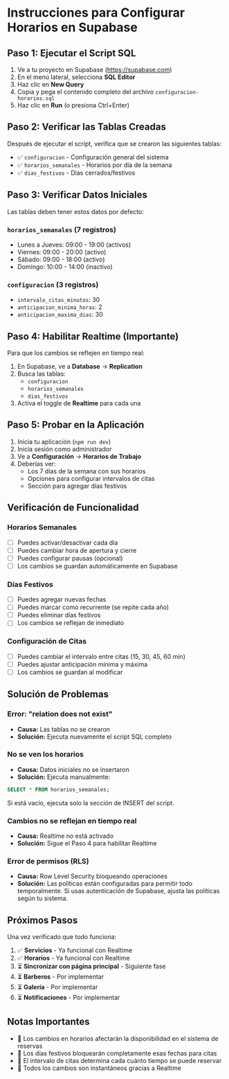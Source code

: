 # Instrucciones para Configurar Horarios en Supabase

## Paso 1: Ejecutar el Script SQL

1. Ve a tu proyecto en Supabase (https://supabase.com)
2. En el menú lateral, selecciona **SQL Editor**
3. Haz clic en **New Query**
4. Copia y pega el contenido completo del archivo `configuracion-horarios.sql`
5. Haz clic en **Run** (o presiona Ctrl+Enter)

## Paso 2: Verificar las Tablas Creadas

Después de ejecutar el script, verifica que se crearon las siguientes tablas:

- ✅ `configuracion` - Configuración general del sistema
- ✅ `horarios_semanales` - Horarios por día de la semana
- ✅ `dias_festivos` - Días cerrados/festivos

## Paso 3: Verificar Datos Iniciales

Las tablas deben tener estos datos por defecto:

### `horarios_semanales` (7 registros)
- Lunes a Jueves: 09:00 - 19:00 (activos)
- Viernes: 09:00 - 20:00 (activo)
- Sábado: 09:00 - 18:00 (activo)
- Domingo: 10:00 - 14:00 (inactivo)

### `configuracion` (3 registros)
- `intervalo_citas_minutos`: 30
- `anticipacion_minima_horas`: 2
- `anticipacion_maxima_dias`: 30

## Paso 4: Habilitar Realtime (Importante)

Para que los cambios se reflejen en tiempo real:

1. En Supabase, ve a **Database** → **Replication**
2. Busca las tablas:
   - `configuracion`
   - `horarios_semanales`
   - `dias_festivos`
3. Activa el toggle de **Realtime** para cada una

## Paso 5: Probar en la Aplicación

1. Inicia tu aplicación (`npm run dev`)
2. Inicia sesión como administrador
3. Ve a **Configuración** → **Horarios de Trabajo**
4. Deberías ver:
   - Los 7 días de la semana con sus horarios
   - Opciones para configurar intervalos de citas
   - Sección para agregar días festivos

## Verificación de Funcionalidad

### Horarios Semanales
- [ ] Puedes activar/desactivar cada día
- [ ] Puedes cambiar hora de apertura y cierre
- [ ] Puedes configurar pausas (opcional)
- [ ] Los cambios se guardan automáticamente en Supabase

### Días Festivos
- [ ] Puedes agregar nuevas fechas
- [ ] Puedes marcar como recurrente (se repite cada año)
- [ ] Puedes eliminar días festivos
- [ ] Los cambios se reflejan de inmediato

### Configuración de Citas
- [ ] Puedes cambiar el intervalo entre citas (15, 30, 45, 60 min)
- [ ] Puedes ajustar anticipación mínima y máxima
- [ ] Los cambios se guardan al modificar

## Solución de Problemas

### Error: "relation does not exist"
- **Causa:** Las tablas no se crearon
- **Solución:** Ejecuta nuevamente el script SQL completo

### No se ven los horarios
- **Causa:** Datos iniciales no se insertaron
- **Solución:** Ejecuta manualmente:
```sql
SELECT * FROM horarios_semanales;
```
Si está vacío, ejecuta solo la sección de INSERT del script.

### Cambios no se reflejan en tiempo real
- **Causa:** Realtime no está activado
- **Solución:** Sigue el Paso 4 para habilitar Realtime

### Error de permisos (RLS)
- **Causa:** Row Level Security bloqueando operaciones
- **Solución:** Las políticas están configuradas para permitir todo temporalmente. Si usas autenticación de Supabase, ajusta las políticas según tu sistema.

## Próximos Pasos

Una vez verificado que todo funciona:

1. ✅ **Servicios** - Ya funcional con Realtime
2. ✅ **Horarios** - Ya funcional con Realtime
3. ⏳ **Sincronizar con página principal** - Siguiente fase
4. ⏳ **Barberos** - Por implementar
5. ⏳ **Galería** - Por implementar
6. ⏳ **Notificaciones** - Por implementar

## Notas Importantes

- 📌 Los cambios en horarios afectarán la disponibilidad en el sistema de reservas
- 📌 Los días festivos bloquearán completamente esas fechas para citas
- 📌 El intervalo de citas determina cada cuánto tiempo se puede reservar
- 📌 Todos los cambios son instantáneos gracias a Realtime
